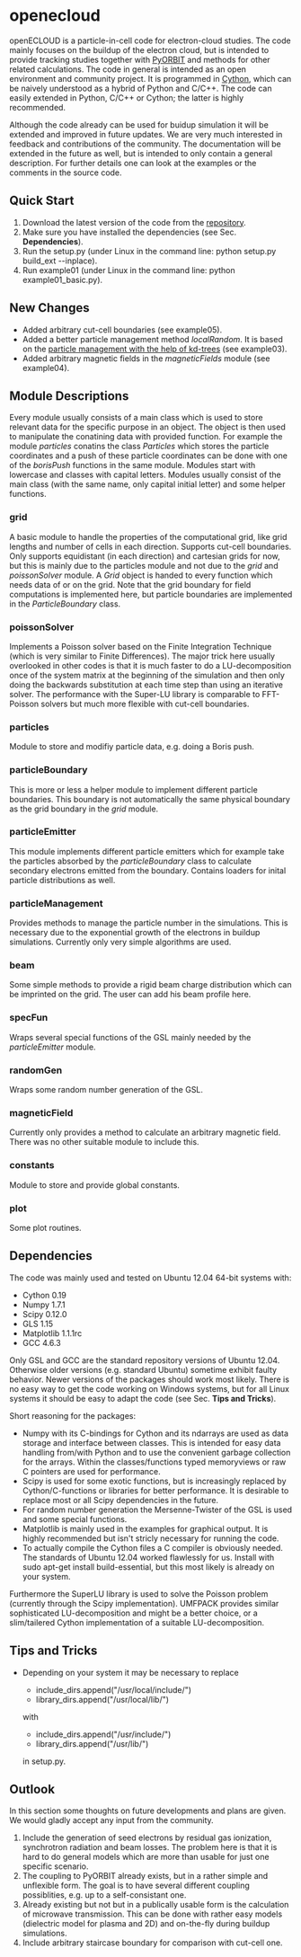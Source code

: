 openecloud
==========

openECLOUD is a particle-in-cell code for electron-cloud studies. The code mainly focuses on the buildup of the electron cloud, but is intended to provide tracking studies together with [PyORBIT](https://code.google.com/p/py-orbit/) and methods for other related calculations. The code in general is intended as an open environment and community project. It is programmed in [Cython](http://cython.org/), which can be naively understood as a hybrid of Python and C/C++. The code can easily extended in Python, C/C++ or Cython; the latter is highly recommended.

Although the code already can be used for buidup simulation it will be extended and improved in future updates. We are very much interested in feedback and contributions of the community. The documentation will be extended in the future as well, but is intended to only contain a general description. For further details one can look at the examples or the comments in the source code.

Quick Start
---------

1. Download the latest version of the code from the [repository](https://github.com/openecloud/openecloud).
2. Make sure you have installed the dependencies (see Sec. **Dependencies**).
3. Run the setup.py (under Linux in the command line: python setup.py build_ext --inplace).
4. Run example01 (under Linux in the command line: python example01_basic.py).

New Changes
---------

- Added arbitrary cut-cell boundaries (see example05).
- Added a better particle management method *localRandom*. It is based on the [particle management with the help of kd-trees](http://arxiv.org/abs/1301.1552) (see example03).
- Added arbitrary magnetic fields in the *magneticFields* module (see example04).


Module Descriptions
---------

Every module usually consists of a main class which is used to store relevant data for the specific purpose in an object. The object is then used to manipulate the conatining data with provided function. For example the module *particles* conatins the class *Particles* which stores the particle coordinates and a push of these particle coordinates can be done with one of the *borisPush* functions in the same module. Modules start with lowercase and classes with capital letters. Modules usually consist of the main class (with the same name, only capital initial letter) and some helper functions.

### grid

A basic module to handle the properties of the computational grid, like grid lengths and number of cells in each direction. Supports cut-cell boundaries. Only supports equidistant (in each direction) and cartesian grids for now, but this is mainly due to the particles module and not due to the *grid* and *poissonSolver* module. A *Grid* object is handed to every function which needs data of or on the grid. Note that the grid boundary for field computations is implemented here, but particle boundaries are implemented in the *ParticleBoundary* class.

### poissonSolver

Implements a Poisson solver based on the Finite Integration Technique (which is very similar to Finite Differences). The major trick here usually overlooked in other codes is that it is much faster to do a LU-decomposition once of the system matrix at the beginning of the simulation and then only doing the backwards substitution at each time step than using an iterative solver. The performance with the Super-LU library is comparable to FFT-Poisson solvers but much more flexible with cut-cell boundaries.

### particles

Module to store and modifiy particle data, e.g. doing a Boris push.


### particleBoundary

This is more or less a helper module to implement different particle boundaries. This boundary is not automatically the same physical boundary as the grid boundary in the *grid* module.

### particleEmitter

This module implements different particle emitters which for example take the particles absorbed by the *particleBoundary* class to calculate secondary electrons emitted from the boundary. Contains loaders for inital particle distributions as well.

### particleManagement

Provides methods to manage the particle number in the simulations. This is necessary due to the exponential growth of the electrons in buildup simulations. Currently only very simple algorithms are used.

### beam

Some simple methods to provide a rigid beam charge distribution which can be imprinted on the grid. The user can add his beam profile here.

### specFun

Wraps several special functions of the GSL mainly needed by the *particleEmitter* module.

### randomGen

Wraps some random number generation of the GSL.

### magneticField

Currently only provides a method to calculate an arbitrary magnetic field. There was no other suitable module to include this.

### constants

Module to store and provide global constants.

### plot

Some plot routines.




Dependencies
---------

The code was mainly used and tested on Ubuntu 12.04 64-bit systems with:
- Cython 0.19
- Numpy 1.7.1
- Scipy 0.12.0
- GLS 1.15
- Matplotlib 1.1.1rc
- GCC 4.6.3

Only GSL and GCC are the standard repository versions of Ubuntu 12.04. Otherwise older versions (e.g. standard Ubuntu) sometime exhibit faulty behavior. Newer versions of the packages should work most likely. There is no easy way to get the code working on Windows systems, but for all Linux systems it should be easy to adapt the code (see Sec. **Tips and Tricks**).

Short reasoning for the packages:

- Numpy with its C-bindings for Cython and its ndarrays are used as data storage and interface between classes. This is intended for easy data handling from/with Python and to use the convenient garbage collection for the arrays. Within the classes/functions typed memoryviews or raw C pointers are used for performance.
- Scipy is used for some exotic functions, but is increasingly replaced by Cython/C-functions or libraries for better performance. It is desirable to replace most or all Scipy dependencies in the future.
- For random number generation the Mersenne-Twister of the GSL is used and some special functions. 
- Matplotlib is mainly used in the examples for graphical output. It is highly recommended but isn't stricly necessary for running the code.
- To actually compile the Cython files a C compiler is obviously needed. The standards of Ubuntu 12.04 worked flawlessly for us. Install with sudo apt-get install build-essential, but this most likely is already on your system.

Furthermore the SuperLU library is used to solve the Poisson problem (currently through the Scipy implementation). UMFPACK provides similar sophisticated LU-decomposition and might be a better choice, or a slim/tailered Cython implementation of a suitable LU-decomposition.

Tips and Tricks
--------
- Depending on your system it may be necessary to replace 
  - include_dirs.append("/usr/local/include/")
  - library_dirs.append("/usr/local/lib/")
  
  with
  - include_dirs.append("/usr/include/")
  - library_dirs.append("/usr/lib/")
  
  in setup.py.


Outlook
---------

In this section some thoughts on future developments and plans are given. We would gladly accept any input from the community.

1. Include the generation of seed electrons by residual gas ionization, synchrotron radiation and beam losses. The problem here is that it is hard to do general models which are more than usable for just one specific scenario.
2. The coupling to PyORBIT already exists, but in a rather simple and unflexible form. The goal is to have several different coupling possiblities, e.g. up to a self-consistant one.
3. Already existing but not but in a publically usable form is the calculation of microwave transmission. This can be done with rather easy models (dielectric model for plasma and 2D) and on-the-fly during buildup simulations.
4. Include arbitrary staircase boundary for comparison with cut-cell one.

